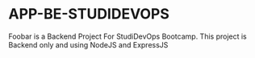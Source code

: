 # APP-BE-STUDIDEVOPS

Foobar is a Backend Project For StudiDevOps Bootcamp. This project is Backend only and using NodeJS and ExpressJS